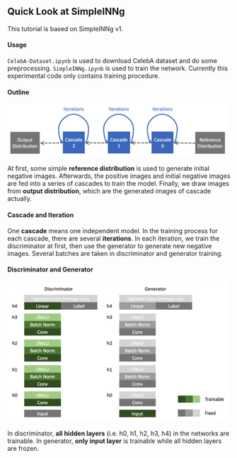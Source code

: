 ## Quick Look at SimpleINNg

This tutorial is based on SimpleINNg v1.

#### Usage
`CelebA-Dataset.ipynb` is used to download CelebA dataset and do some preprocessing.
`SimpleINNg.ipynb` is used to train the network.
Currently this experimental code only contains training procedure. 

#### Outline

<img src="images/network-outline.png" width="500px" />

At first, some simple **reference distribution** is used to generate initial negative images. Afterwards, the positive images and initial negative images are fed into a series of cascades to train the model. Finally, we draw images from **output distribution**, which are the generated images of cascade actually.

#### Cascade and Iteration

One **cascade** means one independent model. In the training process for each cascade, there are several **iterations**. In each iteration, we train the discriminator at first, then use the generator to generate new negative images. Several batches are taken in discriminator and generator training.

#### Discriminator and Generator

<img src="images/discriminator-generator-arch.png" width="500px" />

In discriminator, **all hidden layers** (i.e. h0, h1, h2, h3, h4) in the networks are trainable. In generator, **only input layer** is trainable while all hidden layers are frozen.
